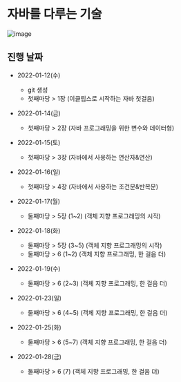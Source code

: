 # 자바를 다루는 기술 
![image](https://user-images.githubusercontent.com/59727902/149100151-80c19afa-a142-438a-ae4e-8fe7392847fd.png)


## 진행 날짜 

- 2022-01-12(수) 
  - git 생성 
  - 첫째마당 > 1장 (이클립스로 시작하는 자바 첫걸음)  
  
- 2022-01-14(금)  
  - 첫째마당 > 2장 (자바 프로그래밍을 위한 변수와 데이터형)   
  
- 2022-01-15(토)
  - 첫째마당 > 3장 (자바에서 사용하는 연산자&연산)

- 2022-01-16(일)
  - 첫째마당 > 4장 (자바에서 사용하는 조건문&반복문)

- 2022-01-17(월)
  - 둘째마당 > 5장 (1~2) (객체 지향 프로그래밍의 시작)

- 2022-01-18(화)
  - 둘째마당 > 5장 (3~5) (객체 지향 프로그래밍의 시작)
  - 둘째마당 > 6 (1~2) (객체 지향 프로그래밍, 한 걸음 더)

- 2022-01-19(수)
  - 둘째마당 > 6 (2~3) (객체 지향 프로그래밍, 한 걸음 더)

- 2022-01-23(일)
  - 둘째마당 > 6 (4~5) (객체 지향 프로그래밍, 한 걸음 더)

- 2022-01-25(화)
  - 둘째마당 > 6 (5~7) (객체 지향 프로그래밍, 한 걸음 더)

- 2022-01-28(금)
  - 둘째마당 > 6 (7) (객체 지향 프로그래밍, 한 걸음 더)
